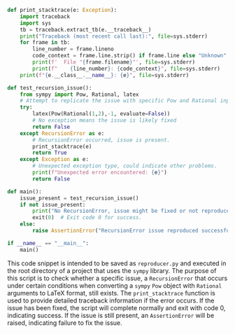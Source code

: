 ```python
def print_stacktrace(e: Exception):
    import traceback
    import sys
    tb = traceback.extract_tb(e.__traceback__)
    print("Traceback (most recent call last):", file=sys.stderr)
    for frame in tb:
        line_number = frame.lineno
        code_context = frame.line.strip() if frame.line else "Unknown"
        print(f'  File "{frame.filename}"', file=sys.stderr)
        print(f"    {line_number}: {code_context}", file=sys.stderr)
    print(f"{e.__class__.__name__}: {e}", file=sys.stderr)

def test_recursion_issue():
    from sympy import Pow, Rational, latex
    # Attempt to replicate the issue with specific Pow and Rational inputs
    try:
        latex(Pow(Rational(1,2),-1, evaluate=False))
        # No exception means the issue is likely fixed
        return False
    except RecursionError as e:
        # RecursionError occurred, issue is present.
        print_stacktrace(e)
        return True
    except Exception as e:
        # Unexpected exception type, could indicate other problems.
        print(f"Unexpected error encountered: {e}")
        return False

def main():
    issue_present = test_recursion_issue()
    if not issue_present:
        print("No RecursionError, issue might be fixed or not reproduced.")
        exit(0)  # Exit code 0 for success.
    else:
        raise AssertionError("RecursionError issue reproduced successfully.")

if __name__ == "__main__":
    main()
```

This code snippet is intended to be saved as `reproducer.py` and executed in the root directory of a project that uses the `sympy` library. The purpose of this script is to check whether a specific issue, a `RecursionError` that occurs under certain conditions when converting a `sympy` `Pow` object with `Rational` arguments to LaTeX format, still exists. The `print_stacktrace` function is used to provide detailed traceback information if the error occurs. If the issue has been fixed, the script will complete normally and exit with code 0, indicating success. If the issue is still present, an `AssertionError` will be raised, indicating failure to fix the issue.